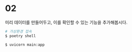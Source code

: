 # 02

미리 데이터를 만들어두고, 이를 확인할 수 있는 기능을 추가해봅시다.

```bash
# 가상환경 접속
$ poetry shell

$ uvicorn main:app
```